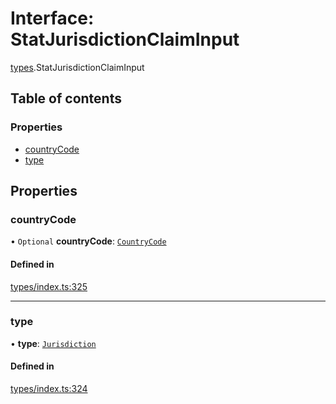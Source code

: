 # Interface: StatJurisdictionClaimInput

[types](../wiki/types).StatJurisdictionClaimInput

## Table of contents

### Properties

- [countryCode](../wiki/types.StatJurisdictionClaimInput#countrycode)
- [type](../wiki/types.StatJurisdictionClaimInput#type)

## Properties

### countryCode

• `Optional` **countryCode**: [`CountryCode`](../wiki/generated.types.CountryCode)

#### Defined in

[types/index.ts:325](https://github.com/PolymeshAssociation/polymesh-sdk/blob/e978aefd/src/types/index.ts#L325)

___

### type

• **type**: [`Jurisdiction`](../wiki/types.ClaimType#jurisdiction)

#### Defined in

[types/index.ts:324](https://github.com/PolymeshAssociation/polymesh-sdk/blob/e978aefd/src/types/index.ts#L324)
